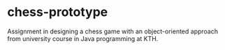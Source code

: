 # chess-prototype

Assignment in designing a chess game with an object-oriented approach from university course in Java programming at KTH.

